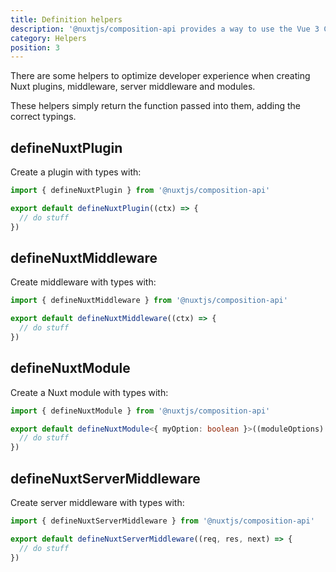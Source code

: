 ```yaml
---
title: Definition helpers
description: '@nuxtjs/composition-api provides a way to use the Vue 3 Composition API with Nuxt-specific features.'
category: Helpers
position: 3
---
```


There are some helpers to optimize developer experience when creating Nuxt plugins, middleware, server middleware and modules.

These helpers simply return the function passed into them, adding the correct typings.

## defineNuxtPlugin

Create a plugin with types with:

```ts
import { defineNuxtPlugin } from '@nuxtjs/composition-api'

export default defineNuxtPlugin((ctx) => {
  // do stuff
})
```

## defineNuxtMiddleware

Create middleware with types with:

```ts
import { defineNuxtMiddleware } from '@nuxtjs/composition-api'

export default defineNuxtMiddleware((ctx) => {
  // do stuff
})
```

## defineNuxtModule

Create a Nuxt module with types with:

```ts
import { defineNuxtModule } from '@nuxtjs/composition-api'

export default defineNuxtModule<{ myOption: boolean }>((moduleOptions) => {
  // do stuff
})
```


## defineNuxtServerMiddleware

Create server middleware with types with:

```ts
import { defineNuxtServerMiddleware } from '@nuxtjs/composition-api'

export default defineNuxtServerMiddleware((req, res, next) => {
  // do stuff
})
```

